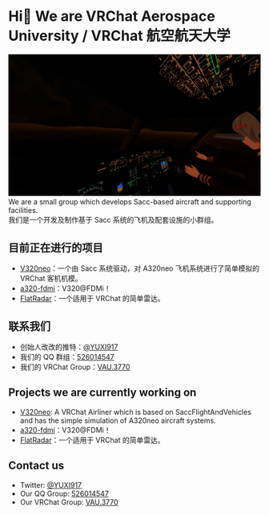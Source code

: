 # Hi👋 We are VRChat Aerospace University / VRChat 航空航天大学
![Image](https://github.com/vrcau/.github/raw/main/profile/home.webp)
We are a small group which develops Sacc-based aircraft and supporting facilities.  
我们是一个开发及制作基于 Sacc 系统的飞机及配套设施的小群组。

## 目前正在进行的项目
- [V320neo](https://github.com/vrcau/VAU320)：一个由 Sacc 系统驱动，对 A320neo 飞机系统进行了简单模拟的 VRChat 客机机模。
- [a320-fdmi](https://github.com/vrcau/a320-fdmi)：V320@FDMi！
- [FlatRadar](https://github.com/vrcau/FlatRadar)：一个适用于 VRChat 的简单雷达。

## 联系我们
- 创始人改改的推特：[@YUXI917](https://twitter.com/YUXI917)
- 我们的 QQ 群组：[526014547](https://jq.qq.com/?_wv=1027&k=oH8yHGNS)
- 我们的 VRChat Group：[VAU.3770](https://vrc.group/VAU.3770)

## Projects we are currently working on
- [V320neo](https://github.com/vrcau/VAU320): A VRChat Airliner which is based on SaccFlightAndVehicles and has the simple simulation of A320neo aircraft systems.
- [a320-fdmi](https://github.com/vrcau/a320-fdmi)：V320@FDMi！
- [FlatRadar](https://github.com/vrcau/FlatRadar)：一个适用于 VRChat 的简单雷达。

## Contact us
- Twitter: [@YUXI917](https://twitter.com/YUXI917)
- Our QQ Group: [526014547](https://jq.qq.com/?_wv=1027&k=oH8yHGNS)
- Our VRChat Group: [VAU.3770](https://vrc.group/VAU.3770)
